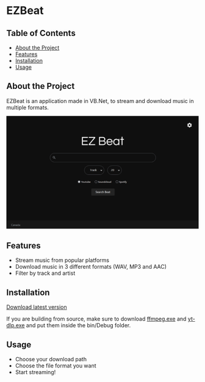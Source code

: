 # EZBeat

## Table of Contents
- [About the Project](#about-the-project)
- [Features](#features)
- [Installation](#installation)
- [Usage](#usage)

## About the Project
EZBeat is an application made in VB.Net, to stream and download music in multiple formats.

![Project Screenshot](img1.png)

## Features
- Stream music from popular platforms
- Download music in 3 different formats (WAV, MP3 and AAC)
- Filter by track and artist

## Installation
[Download latest version](https://github.com/jsgrenier/EZBeat/releases/download/1.03/EZBeat_Setup-1.03.exe)

If you are building from source, make sure to download [ffmpeg.exe](https://github.com/jsgrenier/EZBeat/releases/download/1.03/ffmpeg.exe) and [yt-dlp.exe](https://github.com/jsgrenier/EZBeat/releases/download/1.03/yt-dlp.exe) and put them inside the bin/Debug folder.

## Usage
- Choose your download path
- Choose the file format you want
- Start streaming!
